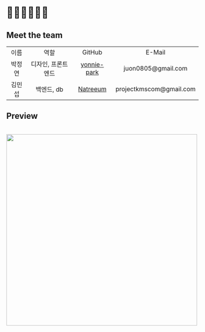 # 🧑🏻‍💻👩🏻‍💻
## Meet the team
<table>
 <tr>
  <td align='center'>이름</td>
  <td align='center'>역할</td>
  <td align='center'>GitHub</td>
  <td align='center'>E-Mail</td>
 </tr>
   
 <tr>
  <td align='center'>박정연</td>
  <td align='center'>디자인, 프론트엔드</td>
  <td align='center'><a href="https://github.com/yonnie-park">yonnie-park</a></td>
  <td align='center'>juon0805@gmail.com</td>
 </tr>

 <tr>
  <td align='center'>김민섭</td>
  <td align='center'>백엔드, db</td>
  <td align='center'><a href="https://github.com/natreeum">Natreeum</a></td>
  <td align='center'>projectkmscom@gmail.com</td>
 </tr>
</table>

## Preview 
<br/>
<img src = "https://cdn.discordapp.com/attachments/1044166536694341672/1044254996570587197/Screenshot_2022-11-21_at_11.16.16_PM.png" width=500 heigth=300>
